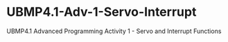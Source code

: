 # UBMP4.1-Adv-1-Servo-Interrupt
 UBMP4.1 Advanced Programming Activity 1 - Servo and Interrupt Functions
